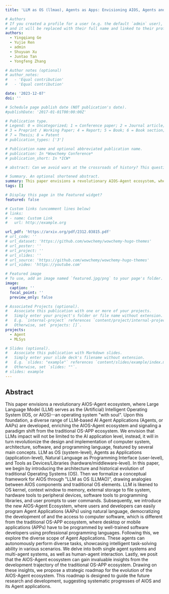 ```yaml
---
title: 'LLM as OS (llmao), Agents as Apps: Envisioning AIOS, Agents and the AIOS-Agent Ecosystem'

# Authors
# If you created a profile for a user (e.g. the default `admin` user), write the username (folder name) here
# and it will be replaced with their full name and linked to their profile.
authors:
  - Yingqiang Ge
  - Yujie Ren
  - admin
  - Shuyuan Xu
  - Juntao Tan
  - Yongfeng Zhang

# Author notes (optional)
# author_notes:
#   - 'Equal contribution'
#   - 'Equal contribution'

date: '2023-12-07'
doi: ''

# Schedule page publish date (NOT publication's date).
#publishDate: '2017-01-01T00:00:00Z'

# Publication type.
# Legend: 0 = Uncategorized; 1 = Conference paper; 2 = Journal article;
# 3 = Preprint / Working Paper; 4 = Report; 5 = Book; 6 = Book section;
# 7 = Thesis; 8 = Patent
# publication_types: ['3']

# Publication name and optional abbreviated publication name.
# publication: In *Wowchemy Conference*
# publication_short: In *ICW*

# abstract: Can we avoid wars at the crossroads of history? This question has been pursued by individuals, scholars, policymakers, and organizations throughout human history. In this research, we attempt to answer the question based on the recent advances of Artificial Intelligence (AI) and Large Language Models (LLMs). We propose \textbf{WarAgent}, an LLM-powered multi-agent AI system, to simulate the participating countries, their decisions, and the consequences, in historical international conflicts, including the World War I (WWI), the World War II (WWII), and the Warring States Period (WSP) in Ancient China. By evaluating the simulation effectiveness, we examine the advancements and limitations of cutting-edge AI systems' abilities in studying complex collective human behaviors such as international conflicts under diverse settings. In these simulations, the emergent interactions among agents also offer a novel perspective for examining the triggers and conditions that lead to war. Our findings offer data-driven and AI-augmented insights that can redefine how we approach conflict resolution and peacekeeping strategies. The implications stretch beyond historical analysis, offering a blueprint for using AI to understand human history and possibly prevent future international conflicts. Code and data are available at [this url](https://github.com/agiresearch/WarAgent). 

# Summary. An optional shortened abstract.
summary: This paper envisions a revolutionary AIOS-Agent ecosystem, where Large Language Model (LLM) serves as the (Artificial) Intelligent Operating System (IOS, or AIOS)--an operating system "with soul". Upon this foundation, a diverse range of LLM-based AI Agent Applications (Agents, or AAPs) are developed, enriching the AIOS-Agent ecosystem and signaling a paradigm shift from the traditional OS-APP ecosystem. We envision that LLMs impact will not be limited to the AI application level, instead, it will in turn revolutionize the design and implementation of computer system, architecture, software, and programming language, featured by several main concepts. LLM as OS (system-level), Agents as Applications (application-level), Natural Language as Programming Interface (user-level), and Tools as Devices/Libraries (hardware/middleware-level). In this paper, we begin by introducing the architecture and historical evolution of traditional Operating Systems (OS). Then we formalize a conceptual framework for AIOS through "LLM as OS (LLMAO)", drawing analogies between AIOS components and traditional OS elements. LLM is likened to OS kernel, context window to memory, external storage to file system, hardware tools to peripheral devices, software tools to programming libraries, and user prompts to user commands. Subsequently, we introduce the new AIOS-Agent Ecosystem, where users and developers can easily program Agent Applications (AAPs) using natural language, democratizing the development of and the access to computer software, which is different from the traditional OS-APP ecosystem, where desktop or mobile applications (APPs) have to be programmed by well-trained software developers using professional programming languages. Following this, we explore the diverse scope of Agent Applications. These agents can autonomously perform diverse tasks, showcasing intelligent task-solving ability in various scenarios. We delve into both single agent systems and multi-agent systems, as well as human-agent interaction. Lastly, we posit that the AIOS-Agent ecosystem can gain invaluable insights from the development trajectory of the traditional OS-APP ecosystem. Drawing on these insights, we propose a strategic roadmap for the evolution of the AIOS-Agent ecosystem. This roadmap is designed to guide the future research and development, suggesting systematic progresses of AIOS and its Agent applications.
tags: []

# Display this page in the Featured widget?
featured: false

# Custom links (uncomment lines below)
# links:
# - name: Custom Link
#   url: http://example.org

url_pdf: 'https://arxiv.org/pdf/2312.03815.pdf'
# url_code: ''
# url_dataset: 'https://github.com/wowchemy/wowchemy-hugo-themes'
# url_poster: ''
# url_project: ''
# url_slides: ''
# url_source: 'https://github.com/wowchemy/wowchemy-hugo-themes'
# url_video: 'https://youtube.com'

# Featured image
# To use, add an image named `featured.jpg/png` to your page's folder.
image:
  caption: ''
  focal_point: ''
  preview_only: false

# Associated Projects (optional).
#   Associate this publication with one or more of your projects.
#   Simply enter your project's folder or file name without extension.
#   E.g. `internal-project` references `content/project/internal-project/index.md`.
#   Otherwise, set `projects: []`.
projects:
  - Agent
  - MLSys

# Slides (optional).
#   Associate this publication with Markdown slides.
#   Simply enter your slide deck's filename without extension.
#   E.g. `slides: "example"` references `content/slides/example/index.md`.
#   Otherwise, set `slides: ""`.
# slides: example
---
```


<!-- {{% callout note %}}
Click the _Cite_ button above to demo the feature to enable visitors to import publication metadata into their reference management software.
{{% /callout %}}

{{% callout note %}}
Create your slides in Markdown - click the _Slides_ button to check out the example.
{{% /callout %}} -->

## Abstract
This paper envisions a revolutionary AIOS-Agent ecosystem, where Large Language Model (LLM) serves as the (Artificial) Intelligent Operating System (IOS, or AIOS)--an operating system "with soul". Upon this foundation, a diverse range of LLM-based AI Agent Applications (Agents, or AAPs) are developed, enriching the AIOS-Agent ecosystem and signaling a paradigm shift from the traditional OS-APP ecosystem. We envision that LLMs impact will not be limited to the AI application level, instead, it will in turn revolutionize the design and implementation of computer system, architecture, software, and programming language, featured by several main concepts. LLM as OS (system-level), Agents as Applications (application-level), Natural Language as Programming Interface (user-level), and Tools as Devices/Libraries (hardware/middleware-level). In this paper, we begin by introducing the architecture and historical evolution of traditional Operating Systems (OS). Then we formalize a conceptual framework for AIOS through "LLM as OS (LLMAO)", drawing analogies between AIOS components and traditional OS elements. LLM is likened to OS kernel, context window to memory, external storage to file system, hardware tools to peripheral devices, software tools to programming libraries, and user prompts to user commands. Subsequently, we introduce the new AIOS-Agent Ecosystem, where users and developers can easily program Agent Applications (AAPs) using natural language, democratizing the development of and the access to computer software, which is different from the traditional OS-APP ecosystem, where desktop or mobile applications (APPs) have to be programmed by well-trained software developers using professional programming languages. Following this, we explore the diverse scope of Agent Applications. These agents can autonomously perform diverse tasks, showcasing intelligent task-solving ability in various scenarios. We delve into both single agent systems and multi-agent systems, as well as human-agent interaction. Lastly, we posit that the AIOS-Agent ecosystem can gain invaluable insights from the development trajectory of the traditional OS-APP ecosystem. Drawing on these insights, we propose a strategic roadmap for the evolution of the AIOS-Agent ecosystem. This roadmap is designed to guide the future research and development, suggesting systematic progresses of AIOS and its Agent applications.